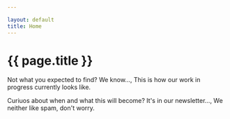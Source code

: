 ```yaml
---

layout: default
title: Home
---
```


# {{ page.title }}
Not what you expected to find?
We know...,
This is how our work in progress currently looks like.

Curiuos about when and what this will become?
It's in our newsletter...,
We neither like spam, don't worry.  
